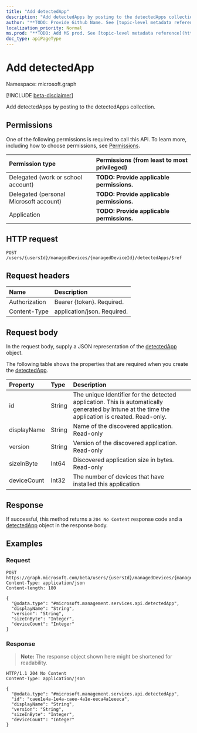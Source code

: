 ```yaml
---
title: "Add detectedApp"
description: "Add detectedApps by posting to the detectedApps collection."
author: "**TODO: Provide Github Name. See [topic-level metadata reference](https://msgo.azurewebsites.net/add/document/guidelines/metadata.html#topic-level-metadata)**"
localization_priority: Normal
ms.prod: "**TODO: Add MS prod. See [topic-level metadata reference](https://msgo.azurewebsites.net/add/document/guidelines/metadata.html#topic-level-metadata)**"
doc_type: apiPageType
---
```


# Add detectedApp
Namespace: microsoft.graph

[!INCLUDE [beta-disclaimer](../../includes/beta-disclaimer.md)]

Add detectedApps by posting to the detectedApps collection.

## Permissions
One of the following permissions is required to call this API. To learn more, including how to choose permissions, see [Permissions](/graph/permissions-reference).

|Permission type|Permissions (from least to most privileged)|
|:---|:---|
|Delegated (work or school account)|**TODO: Provide applicable permissions.**|
|Delegated (personal Microsoft account)|**TODO: Provide applicable permissions.**|
|Application|**TODO: Provide applicable permissions.**|

## HTTP request

<!-- {
  "blockType": "ignored"
}
-->
``` http
POST /users/{usersId}/managedDevices/{managedDeviceId}/detectedApps/$ref
```

## Request headers
|Name|Description|
|:---|:---|
|Authorization|Bearer {token}. Required.|
|Content-Type|application/json. Required.|

## Request body
In the request body, supply a JSON representation of the [detectedApp](../resources/detectedapp.md) object.

The following table shows the properties that are required when you create the [detectedApp](../resources/detectedapp.md).

|Property|Type|Description|
|:---|:---|:---|
|id|String|The unique Identifier for the detected application. This is automatically generated by Intune at the time the application is created. Read-only.|
|displayName|String|Name of the discovered application. Read-only|
|version|String|Version of the discovered application. Read-only|
|sizeInByte|Int64|Discovered application size in bytes. Read-only|
|deviceCount|Int32|The number of devices that have installed this application|



## Response

If successful, this method returns a `204 No Content` response code and a [detectedApp](../resources/detectedapp.md) object in the response body.

## Examples

### Request
<!-- {
  "blockType": "request",
  "name": "create_detectedapp_from_"
}
-->
``` http
POST https://graph.microsoft.com/beta/users/{usersId}/managedDevices/{managedDeviceId}/detectedApps/$ref
Content-Type: application/json
Content-length: 180

{
  "@odata.type": "#microsoft.management.services.api.detectedApp",
  "displayName": "String",
  "version": "String",
  "sizeInByte": "Integer",
  "deviceCount": "Integer"
}
```


### Response
>**Note:** The response object shown here might be shortened for readability.
<!-- {
  "blockType": "response",
  "truncated": true,
  "@odata.type": "microsoft.management.services.api.detectedApp"
}
-->
``` http
HTTP/1.1 204 No Content
Content-Type: application/json

{
  "@odata.type": "#microsoft.management.services.api.detectedApp",
  "id": "caee1e4a-1e4a-caee-4a1e-eeca4a1eeeca",
  "displayName": "String",
  "version": "String",
  "sizeInByte": "Integer",
  "deviceCount": "Integer"
}
```

